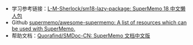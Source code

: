 - 学习参考链接：[L-M-Sherlock/sm18-lazy-package: SuperMemo 18 中文懒人包](https://github.com/L-M-Sherlock/sm18-lazy-package)
- Github [supermemo/awesome-supermemo: A list of resources which can be used with SuperMemo.](https://github.com/supermemo/awesome-supermemo)
- 帮助文档：[Quorafind/SMDoc-CN: SuperMemo 文档中文版](https://github.com/Quorafind/SMDoc-CN/tree/master)